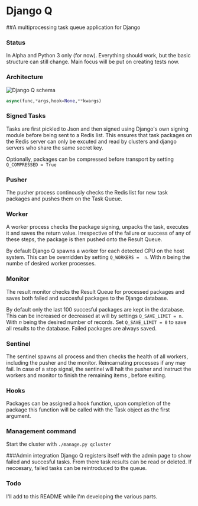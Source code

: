 # Django Q
##A multiprocessing task queue application for Django
### Status
In Alpha and Python 3 only (for now).
Everything should work, but the basic structure can still change.
Main focus will be put on creating tests now.


### Architecture
![Django Q schema](http://i.imgur.com/wTIeg2T.png) 


```python
async(func,*args,hook=None,**kwargs)
```

### Signed Tasks
Tasks are first pickled to Json and then signed using Django's own signing module before being sent to a Redis list. This ensures that task packages on the Redis server can only be excuted and read by clusters and django servers who share the same secret key. 

Optionally, packages can be compressed before transport by setting `Q_COMPRESSED = True `

### Pusher
The pusher process continously checks the Redis list for new task packages and pushes them on the Task Queue.

### Worker
A worker process checks the package signing, unpacks the task, executes it and saves the return value. Irrespective of the failure or success of any of these steps, the package is then pushed onto the Result Queue. 

By default Django Q spawns a worker for each detected CPU on the host system.
This can be overridden by setting `Q_WORKERS =  n`. With *n* being the numbe of desired worker processes.

### Monitor
The result monitor checks the Result Queue for processed packages and saves both failed and succesful packages to the Django database.

By default only the last 100 succesful packages are kept in the database.
This can be increased or decreased at will by settings `Q_SAVE_LIMIT = n`. With *n* being the desired number of records. 
Set `Q_SAVE_LIMIT = 0` to save all results to the database.
Failed packages are always saved.

### Sentinel

The sentinel spawns all process and then checks the health of all workers, including the pusher and the monitor. Reincarnating processes if any may fail.
In case of a stop signal, the sentinel will halt the pusher and instruct the workers and monitor to finish the remaining items , before exiting.

### Hooks

Packages can be assigned a hook function, upon completion of the package this function will be called with the Task object as the first argument.

### Management command
Start the cluster with `./manage.py qcluster`

###Admin integration
Django Q registers itself with the admin page to show failed and succesful tasks.
From there task results can be read or deleted. If neccesary, failed tasks can be reintroduced to the queue.

### Todo
I'll add to this README while I'm developing the various parts.
